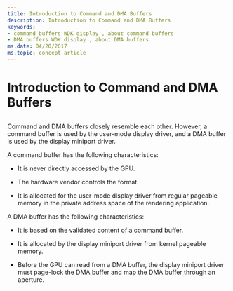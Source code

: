 ```yaml
---
title: Introduction to Command and DMA Buffers
description: Introduction to Command and DMA Buffers
keywords:
- command buffers WDK display , about command buffers
- DMA buffers WDK display , about DMA buffers
ms.date: 04/20/2017
ms.topic: concept-article
---
```


# Introduction to Command and DMA Buffers


## <span id="ddk_introduction_to_command_and_dma_buffers_gg"></span><span id="DDK_INTRODUCTION_TO_COMMAND_AND_DMA_BUFFERS_GG"></span>


Command and DMA buffers closely resemble each other. However, a command buffer is used by the user-mode display driver, and a DMA buffer is used by the display miniport driver.

A command buffer has the following characteristics:

-   It is never directly accessed by the GPU.

-   The hardware vendor controls the format.

-   It is allocated for the user-mode display driver from regular pageable memory in the private address space of the rendering application.

A DMA buffer has the following characteristics:

-   It is based on the validated content of a command buffer.

-   It is allocated by the display miniport driver from kernel pageable memory.

-   Before the GPU can read from a DMA buffer, the display miniport driver must page-lock the DMA buffer and map the DMA buffer through an aperture.

 

 





